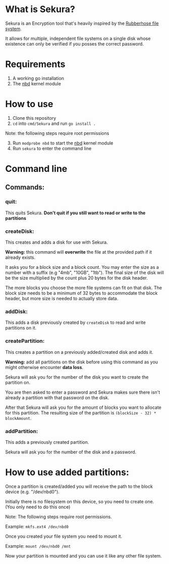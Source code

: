 # What is Sekura?
Sekura is an Encryption tool that's heavily inspired by the [Rubberhose file system](https://en.wikipedia.org/wiki/Rubberhose_(file_system)).

It allows for multiple, independent file systems on a single disk whose existence can only be verified if you posses the correct password.

# Requirements

1. A working go installation
2. The [nbd](https://en.wikipedia.org/wiki/Network_block_device) kernel module

# How to use

1. Clone this repository
2. `cd` into `cmd/Sekura` and run `go install .`

Note: the following steps require root permissions

3. Run `modprobe nbd` to start the [nbd](https://en.wikipedia.org/wiki/Network_block_device) kernel module
4. Run `sekura` to enter the command line

# Command line
## Commands:
### quit:
This quits Sekura. **Don't quit if you still want to read or write to the partitions**
### createDisk:
This creates and adds a disk for use with Sekura.

**Warning:** this command will **overwrite** the file at the provided path if it already exists.

It asks you for a block size and a block count. You may enter the size as a number with a suffix (e.g "4mb", "10GB", "1tb"). The final size of the disk will be the size multiplied by the count plus 20 bytes for the disk header.

The more blocks you choose the more file systems can fit on that disk. The block size needs to be a minimum of 32 bytes to accommodate the block header, but more size is needed to actually store data.
### addDisk:
This adds a disk previously created by `createDisk` to read and write partitions on it.
### createPartition:
This creates a partition on a previously added/created disk and adds it.

**Warning:** add all partitions on the disk before using this command as you might otherwise encounter **data loss**.

Sekura will ask you for the number of the disk you want to create the partition on.

You are then asked to enter a password and Sekura makes sure there isn't already a partition with that password on the disk.

After that Sekura will ask you for the amount of blocks you want to allocate for this partition. The resulting size of the partition is `(blockSize - 32) * blockAmount`.
### addPartition:
This adds a previously created partition.

Sekura will ask you for the number of the disk and a password.

# How to use added partitions:

Once a partition is created/added you will receive the path to the block device (e.g. "/dev/nbd0").

Initially there is no filesystem on this device, so you need to create one. (You only need to do this once)

Note: The following steps require root permissions.

Example: `mkfs.ext4 /dev/nbd0`

Once you created your file system you need to mount it.

Example: `mount /dev/nbd0 /mnt`

Now your partition is mounted and you can use it like any other file system.